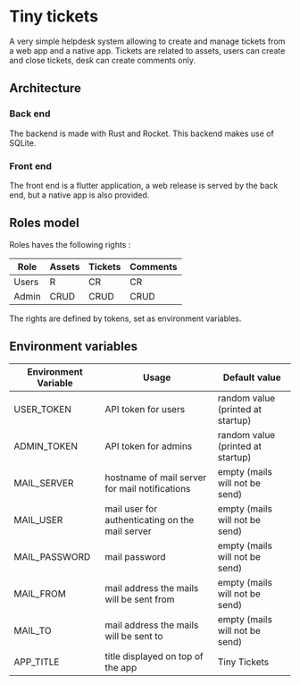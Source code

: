 # Tiny tickets

A very simple helpdesk system allowing to create and manage tickets from a web app and a native app.
Tickets are related to assets, users can create and close tickets, desk can create comments only.

## Architecture

### Back end

The backend is made with Rust and Rocket.
This backend makes use of SQLite.

### Front end

The front end is a flutter application, a web release is served by the back end, but a native app is also provided.

## Roles model

Roles haves the following rights :

| Role  | Assets | Tickets | Comments |
| ----- | ------ | ------- | -------- |
| Users | R      | CR      | CR       |
| Admin | CRUD   | CRUD    | CRUD     |

The rights are defined by tokens, set as environment variables.

## Environment variables

| Environment Variable | Usage                                           | Default value                     |
| -------------------- | ----------------------------------------------- | --------------------------------- |
| USER_TOKEN           | API token for users                             | random value (printed at startup) |
| ADMIN_TOKEN          | API token for admins                            | random value (printed at startup) |
| MAIL_SERVER          | hostname of mail server for mail notifications  | empty (mails will not be send)    |
| MAIL_USER            | mail user for authenticating on the mail server | empty (mails will not be send)    |
| MAIL_PASSWORD        | mail password                                   | empty (mails will not be send)    |
| MAIL_FROM            | mail address the mails will be sent from        | empty (mails will not be send)    |
| MAIL_TO              | mail address the mails will be sent to          | empty (mails will not be send)    |
| APP_TITLE            | title displayed on top of the app               | Tiny Tickets                      |
